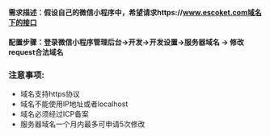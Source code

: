 
#### 需求描述：假设自己的微信小程序中，希望请求https://www.escoket.com域名下的接口
#### 配置步骤：登录微信小程序管理后台->开发->开发设置->服务器域名 -> 修改request合法域名

### 注意事项:
* 域名支持https协议
* 域名不能使用IP地址或者localhost
* 域名必须经过ICP备案
* 服务器域名一个月内最多可申请5次修改